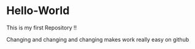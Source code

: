 # Hello-World
This is my first Repository !! 

Changing and changing and changing makes work really easy on github 
